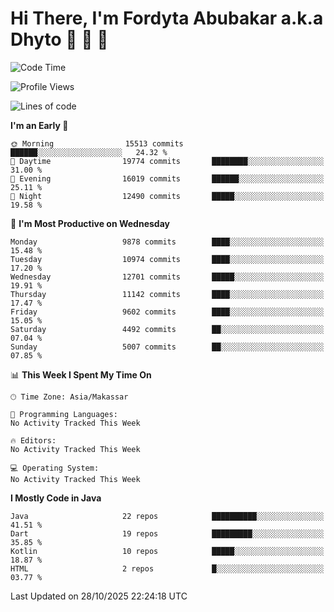 # Hi There, I'm Fordyta Abubakar a.k.a Dhyto 👋 👋 👋 

<!--
**DhytoDev/dhytodev** is a ✨ _special_ ✨ repository because its `README.md` (this file) appears on your GitHub profile.

Here are some ideas to get you started:

- 🔭 I’m currently working on ...
- 🌱 I’m currently learning ...
- 👯 I’m looking to collaborate on ...
- 🤔 I’m looking for help with ...
- 💬 Ask me about ...
- 📫 How to reach me: ...
- 😄 Pronouns: ...
- ⚡ Fun fact: ...
-->

<!--START_SECTION:waka-->
![Code Time](http://img.shields.io/badge/Code%20Time-2%2C359%20hrs%2033%20mins-blue)

![Profile Views](http://img.shields.io/badge/Profile%20Views-0-blue)

![Lines of code](https://img.shields.io/badge/From%20Hello%20World%20I%27ve%20Written-8.0%20million%20lines%20of%20code-blue)

**I'm an Early 🐤** 

```text
🌞 Morning                15513 commits       ██████░░░░░░░░░░░░░░░░░░░   24.32 % 
🌆 Daytime                19774 commits       ████████░░░░░░░░░░░░░░░░░   31.00 % 
🌃 Evening                16019 commits       ██████░░░░░░░░░░░░░░░░░░░   25.11 % 
🌙 Night                  12490 commits       █████░░░░░░░░░░░░░░░░░░░░   19.58 % 
```
📅 **I'm Most Productive on Wednesday** 

```text
Monday                   9878 commits        ████░░░░░░░░░░░░░░░░░░░░░   15.48 % 
Tuesday                  10974 commits       ████░░░░░░░░░░░░░░░░░░░░░   17.20 % 
Wednesday                12701 commits       █████░░░░░░░░░░░░░░░░░░░░   19.91 % 
Thursday                 11142 commits       ████░░░░░░░░░░░░░░░░░░░░░   17.47 % 
Friday                   9602 commits        ████░░░░░░░░░░░░░░░░░░░░░   15.05 % 
Saturday                 4492 commits        ██░░░░░░░░░░░░░░░░░░░░░░░   07.04 % 
Sunday                   5007 commits        ██░░░░░░░░░░░░░░░░░░░░░░░   07.85 % 
```


📊 **This Week I Spent My Time On** 

```text
🕑︎ Time Zone: Asia/Makassar

💬 Programming Languages: 
No Activity Tracked This Week

🔥 Editors: 
No Activity Tracked This Week

💻 Operating System: 
No Activity Tracked This Week
```

**I Mostly Code in Java** 

```text
Java                     22 repos            ██████████░░░░░░░░░░░░░░░   41.51 % 
Dart                     19 repos            █████████░░░░░░░░░░░░░░░░   35.85 % 
Kotlin                   10 repos            █████░░░░░░░░░░░░░░░░░░░░   18.87 % 
HTML                     2 repos             █░░░░░░░░░░░░░░░░░░░░░░░░   03.77 % 
```




 Last Updated on 28/10/2025 22:24:18 UTC
<!--END_SECTION:waka-->
